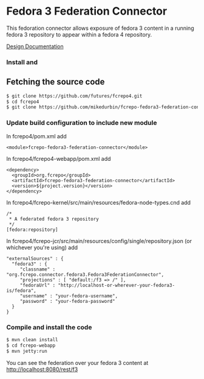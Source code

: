 # Fedora 3 Federation Connector

This fedoration connector allows exposure of fedora 3 content in a running fedora 3 repository
to appear within a fedora 4 repository.

[Design Documentation](https://wiki.duraspace.org/display/FF/Design+-+Fedora+3+to+4+Upgrade)

### Install and 

## Fetching the source code

```bash
$ git clone https://github.com/futures/fcrepo4.git
$ cd fcrepo4
$ git clone https://github.com/mikedurbin/fcrepo-fedora3-federation-connector
```
### Update build configuration to include new module
In fcrepo4/pom.xml add

	<module>fcrepo-fedora3-federation-connector</module>

In fcrepo4/fcrepo4-webapp/pom.xml add

	<dependency>
	  <groupId>org.fcrepo</groupId>
	  <artifactId>fcrepo-fedora3-federation-connector</artifactId>
	  <version>${project.version}</version>
	</dependency>

In fcrepo4/fcrepo-kernel/src/main/resources/fedora-node-types.cnd add

	/*
	 * A federated fedora 3 repository
	 */
	[fedora:repository]

In fcrepo4/fcrepo-jcr/src/main/resources/config/single/repository.json (or whichever you're using) add

	"externalSources" : {
	  "fedora3" : {
	     "classname" : "org.fcrepo.connector.fedora3.Fedora3FederationConnector",
	     "projections" : [ "default:/f3 => /" ],
	     "fedoraUrl" : "http://localhost-or-wherever-your-fedora3-is/fedora",
	     "username" : "your-fedora-username",
	     "password" : "your-fedora-password"
	  }
	}

### Compile and install the code
```bash
$ mvn clean install
$ cd fcrepo-webapp
$ mvn jetty:run
```

You can see the federation over your fedora 3 content at [http://localhost:8080/rest/f3](http://localhost:8080/rest/f3)

